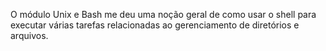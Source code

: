 O módulo Unix e Bash me deu uma noção geral de como usar o shell para executar várias tarefas relacionadas ao gerenciamento de diretórios e arquivos.